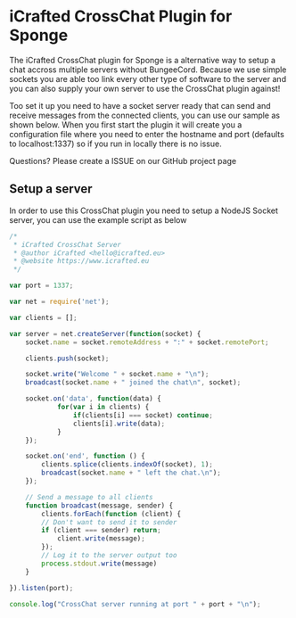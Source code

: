 # iCrafted CrossChat Plugin for Sponge
The iCrafted CrossChat plugin for Sponge is a alternative way to setup a chat accross multiple servers without BungeeCord. Because we use simple sockets you are able too link every other type of software to the server and you can also supply your own server to use the CrossChat plugin against!

Too set it up you need to have a socket server ready that can send and receive messages from the connected clients, you can use our sample as shown below.
When you first start the plugin it will create you a configuration file where you need to enter the hostname and port (defaults to localhost:1337) so if you run in locally there is no issue.

Questions? Please create a ISSUE on our GitHub project page

## Setup a server
In order to use this CrossChat plugin you need to setup a NodeJS Socket server, you can use the example script as below

```javascript
/*
 * iCrafted CrossChat Server
 * @author iCrafted <hello@icrafted.eu>
 * @website https://www.icrafted.eu
 */

var port = 1337;

var net = require('net');

var clients = [];

var server = net.createServer(function(socket) {
    socket.name = socket.remoteAddress + ":" + socket.remotePort;

    clients.push(socket);

    socket.write("Welcome " + socket.name + "\n");
    broadcast(socket.name + " joined the chat\n", socket);

    socket.on('data', function(data) {
            for(var i in clients) {
                if(clients[i] === socket) continue;
                clients[i].write(data);
            }
    });

    socket.on('end', function () {
        clients.splice(clients.indexOf(socket), 1);
        broadcast(socket.name + " left the chat.\n");
    });

    // Send a message to all clients
    function broadcast(message, sender) {
        clients.forEach(function (client) {
        // Don't want to send it to sender
        if (client === sender) return;
            client.write(message);
        });
        // Log it to the server output too
        process.stdout.write(message)
    }

}).listen(port);

console.log("CrossChat server running at port " + port + "\n");
```
